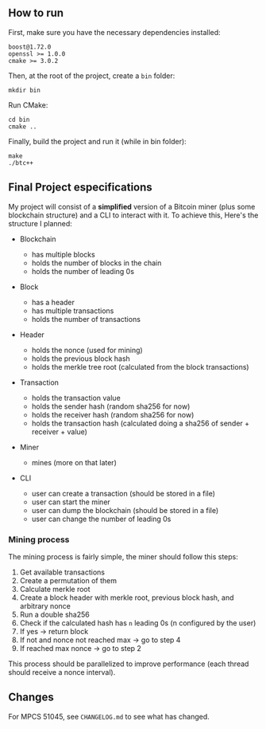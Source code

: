 ## How to run

First, make sure you have the necessary dependencies installed:

```
boost@1.72.0
openssl >= 1.0.0
cmake >= 3.0.2
```

Then, at the root of the project, create a `bin` folder:

```
mkdir bin
```

Run CMake:
```
cd bin
cmake ..
```

Finally, build the project and run it (while in bin folder):
```
make
./btc++
```

## Final Project especifications

My project will consist of a **simplified** version of a Bitcoin miner (plus some blockchain structure) and a CLI to interact with it. To achieve this, Here's the structure I planned:

- Blockchain
  - has multiple blocks
  - holds the number of blocks in the chain
  - holds the number of leading 0s

- Block
  - has a header
  - has multiple transactions
  - holds the number of transactions

- Header
  - holds the nonce (used for mining)
  - holds the previous block hash
  - holds the merkle tree root (calculated from the block transactions)

- Transaction
  - holds the transaction value
  - holds the sender hash (random sha256 for now)
  - holds the receiver hash (random sha256 for now)
  - holds the transaction hash (calculated doing a sha256 of sender + receiver + value)

- Miner
  - mines (more on that later)

- CLI
  - user can create a transaction (should be stored in a file)
  - user can start the miner
  - user can dump the blockchain (should be stored in a file)
  - user can change the number of leading 0s

### Mining process

The mining process is fairly simple, the miner should follow this steps:

1. Get available transactions
2. Create a permutation of them
3. Calculate merkle root
4. Create a block header with merkle root, previous block hash, and arbitrary nonce
5. Run a double sha256
6. Check if the calculated hash has `n` leading 0s (n configured by the user)
7. If yes -> return block
8. If not and nonce not reached max -> go to step 4
9. If reached max nonce -> go to step 2

This process should be parallelized to improve performance (each thread should receive a nonce interval).

## Changes

For MPCS 51045, see `CHANGELOG.md` to see what has changed.